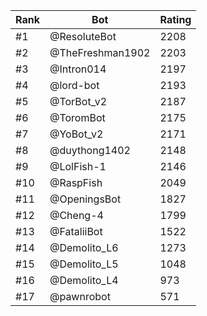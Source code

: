 Rank|Bot|Rating
---|---|---
#1|@ResoluteBot|2208
#2|@TheFreshman1902|2203
#3|@Intron014|2197
#4|@lord-bot|2193
#5|@TorBot_v2|2187
#6|@ToromBot|2175
#7|@YoBot_v2|2171
#8|@duythong1402|2148
#9|@LolFish-1|2146
#10|@RaspFish|2049
#11|@OpeningsBot|1827
#12|@Cheng-4|1799
#13|@FataliiBot|1522
#14|@Demolito_L6|1273
#15|@Demolito_L5|1048
#16|@Demolito_L4|973
#17|@pawnrobot|571
